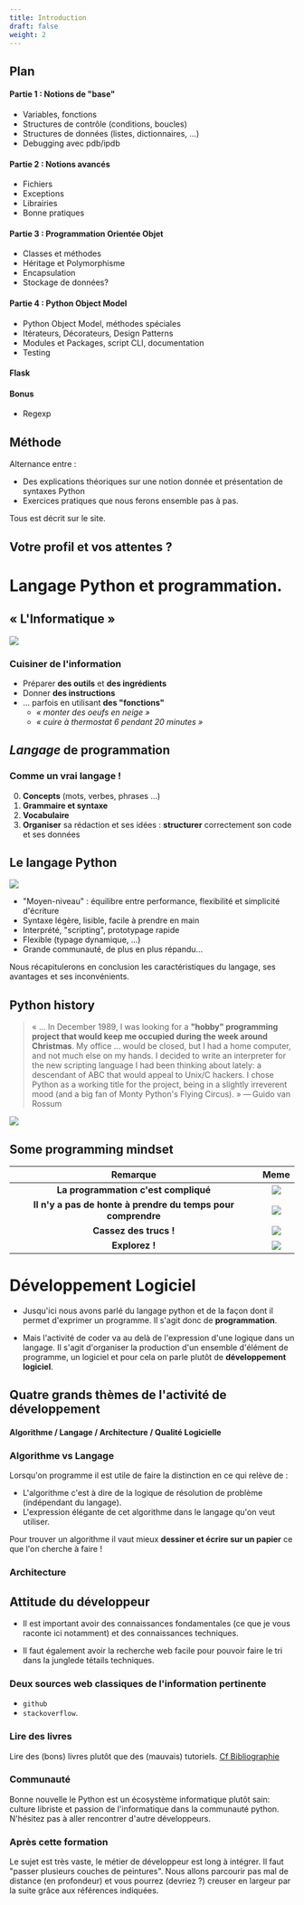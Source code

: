 ```yaml
---
title: Introduction
draft: false
weight: 2
---
```


## Plan

#### Partie 1 : Notions de "base"

- Variables, fonctions
- Structures de contrôle (conditions, boucles)
- Structures de données (listes, dictionnaires, ...)
- Debugging avec pdb/ipdb

#### Partie 2 : Notions avancés

- Fichiers
- Exceptions
- Librairies
- Bonne pratiques

#### Partie 3 : Programmation Orientée Objet

- Classes et méthodes
- Héritage et Polymorphisme
- Encapsulation
- Stockage de données?

#### Partie 4 : Python Object Model

- Python Object Model, méthodes spéciales
- Itérateurs, Décorateurs, Design Patterns
- Modules et Packages, script CLI, documentation
- Testing

#### Flask

#### Bonus
- Regexp

## Méthode

Alternance entre :
- Des explications théoriques sur une notion donnée et présentation de syntaxes Python
- Exercices pratiques que nous ferons ensemble pas à pas.

Tous est décrit sur le site.


## Votre profil et vos attentes ?


# Langage Python et programmation.


## « L'Informatique »


![](../../images/python/programmer_job.png)


### Cuisiner de l'information

* Préparer **des outils** et **des ingrédients**
* Donner **des instructions**
* ... parfois en utilisant **des "fonctions"**
    * _« monter des oeufs en neige »_
    * _« cuire à thermostat 6 pendant 20 minutes »_


## *Langage* de programmation

### Comme un vrai langage !

0. **Concepts** (mots, verbes, phrases ...)
1. **Grammaire et syntaxe**
2. **Vocabulaire**
3. **Organiser** sa rédaction et ses idées : **structurer** correctement son code et ses données

## Le langage Python

![](../../images/python/python.png)

- "Moyen-niveau" : équilibre entre performance, flexibilité et simplicité d'écriture
- Syntaxe légère, lisible, facile à prendre en main
- Interprété, "scripting", prototypage rapide
- Flexible (typage dynamique, ...)
- Grande communauté, de plus en plus répandu...

Nous récapitulerons en conclusion les caractéristiques du langage, ses avantages et ses inconvénients.


## Python history

>   « ... In December 1989, I was looking for a **"hobby" programming project that would keep me occupied during the week around Christmas**. My office ... would be closed, but I had a home computer, and not much else on my hands.
>   I decided to write an interpreter for the new scripting language I had been thinking about lately: a descendant of ABC that would appeal to Unix/C hackers.
>   I chose Python as a working title for the project, being in a slightly irreverent mood (and a big fan of Monty Python's Flying Circus). »
> — Guido van Rossum


![](../../images/python/guido.jpg)

## Some programming mindset

| Remarque               | Meme                                     |
| :-: | :-: |
| **La programmation c'est compliqué**  | ![](../../images/python/brainMelting.jpg?height=250px)       
| **Il n'y a pas de honte à prendre du temps pour comprendre**  | ![](../../images/python/suckingAtSomething.jpg?height=200px)       
| **Cassez des trucs !**  | ![](../../images/python/yodaMistakes.jpg?height=300px)       
| **Explorez !**  | ![](../../images/python/changingThings.jpg?height=350px)       


# Développement Logiciel

- Jusqu'ici nous avons parlé du langage python et de la façon dont il permet d'exprimer un programme. Il s'agit donc de **programmation**.

- Mais l'activité de coder va au delà de l'expression d'une logique dans un langage. Il s'agit d'organiser la production d'un ensemble d'élément de programme, un logiciel et pour cela on parle plutôt de **développement logiciel**.

## Quatre grands thèmes de l'activité de développement

#### Algorithme / Langage / Architecture / Qualité Logicielle

### Algorithme vs Langage

Lorsqu'on programme il est utile de faire la distinction en ce qui relève de :
- L'algorithme c'est à dire de la logique de résolution de problème (indépendant du langage).
- L'expression élégante de cet algorithme dans le langage qu'on veut utiliser.

Pour trouver un algorithme il vaut mieux **dessiner et écrire sur un papier** ce que l'on cherche à faire !

### Architecture




## Attitude du développeur


- Il est important avoir des connaissances fondamentales (ce que je vous raconte ici notamment) et des connaissances techniques.

- Il faut également avoir la recherche web facile pour pouvoir faire le tri dans la junglede tétails techniques.

### Deux sources web classiques de l'information pertinente

- `github`
- `stackoverflow`.

### Lire des livres

Lire des (bons) livres plutôt que des (mauvais) tutoriels. [Cf Bibliographie](/05-python/d-bibliographie/)

### Communauté

Bonne nouvelle le Python est un écosystème informatique plutôt sain: culture libriste et passion de l'informatique dans la communauté python. N'hésitez pas à aller rencontrer d'autre développeurs.

### Après cette formation

Le sujet est très vaste, le métier de développeur est long à intégrer. Il faut "passer plusieurs couches de peintures".
Nous allons parcourir pas mal de distance (en profondeur) et vous pourrez (devriez ?) creuser en largeur par la suite grâce aux références indiquées.
